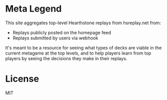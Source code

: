 Meta Legend
===========

This site aggregates top-level Hearthstone replays from hsreplay.net from:

* Replays publicly posted on the homepage feed
* Replays submitted by users via webhook

It's meant to be a resource for seeing what types of decks are viable
in the current metagame at the top levels, and to help players learn
from top players by seeing the decisions they make in their replays.

License
=======

MIT
